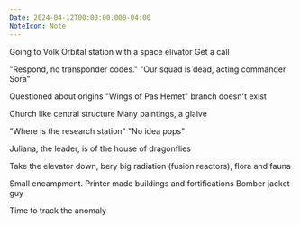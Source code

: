 ```yaml
---
Date: 2024-04-12T00:00:00.000-04:00
NoteIcon: Note
---
```

Going to Volk
Orbital station with a space elivator
Get a call

"Respond, no transponder codes."
"Our squad is dead, acting commander Sora"

Questioned about origins
"Wings of Pas Hemet" branch doesn't exist

Church like central structure
Many paintings, a glaive

"Where is the research station"
"No idea pops"

Juliana, the leader, is of the house of dragonflies

Take the elevator down, bery big radiation (fusion reactors), flora and fauna

Small encampment. Printer made buildings and fortifications
Bomber jacket guy

Time to track the anomaly